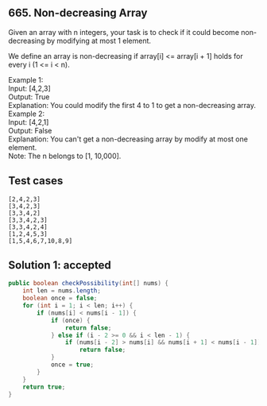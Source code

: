 ## 665. Non-decreasing Array
Given an array with n integers, your task is to check if it could become non-decreasing by modifying at most 1 element.  

We define an array is non-decreasing if array[i] <= array[i + 1] holds for every i (1 <= i < n).  

Example 1:  
Input: [4,2,3]  
Output: True  
Explanation: You could modify the first 4 to 1 to get a non-decreasing array.  
Example 2:  
Input: [4,2,1]  
Output: False  
Explanation: You can't get a non-decreasing array by modify at most one element.  
Note: The n belongs to [1, 10,000].  

## Test cases
```
[2,4,2,3]
[3,4,2,3]
[3,3,4,2]
[3,3,4,2,3]
[3,3,4,2,4]
[1,2,4,5,3]
[1,5,4,6,7,10,8,9]
```

## Solution 1: accepted

```java
public boolean checkPossibility(int[] nums) {
    int len = nums.length;
    boolean once = false;
    for (int i = 1; i < len; i++) {
        if (nums[i] < nums[i - 1]) {
            if (once) {
                return false;
            } else if (i - 2 >= 0 && i < len - 1) {
                if (nums[i - 2] > nums[i] && nums[i + 1] < nums[i - 1])
                    return false;
            }
            once = true;
        }
    }
    return true;
}
```
